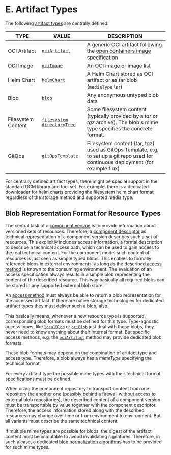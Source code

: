 # E. Artifact Types

The following [artifact types](../../specification/formats/types.md#artifact-types) are centrally defined:

| TYPE               | VALUE                                         | DESCRIPTION                                                                                                                                |
|--------------------|-----------------------------------------------|--------------------------------------------------------------------------------------------------------------------------------------------|
| OCI Artifact       | [`ociArtifact`](ociArtifact.md)               | A generic OCI artifact following the [open containers image specification](https://github.com/opencontainers/image-spec/blob/main/spec.md) |
| OCI Image          | [`ociImage`](ociImage.md)                     | An OCI image or image list                                                                                                                 |
| Helm Chart         | [`helmChart`](helmChart.md)                   | A Helm Chart stored as OCI artifact or as tar blob (`mediaType` tar)                                                                       |
| Blob               | [`blob`](blob.md)                             | Any anonymous untyped blob data                                                                                                            |
| Filesystem Content | [`filesystem` `directoryTree`](fileSystem.md) | Some filesystem content (typically provided by a *tar* or *tgz* archive). The blob's mime type specifies the concrete format.              |
| GitOps             | [`gitOpsTemplate`](gitOpsTemplate.md)         | Filesystem content (tar, tgz) used as GitOps Template, e.g. to set up a git repo used for continuous deployment (for example flux)         |

For centrally defined artifact types, there might be special support in the
standard OCM library and tool set. For example, there is a dedicated downloader
for helm charts providing the filesystem helm chart format regardless of
the storage method and supported media type.

## Blob Representation Format for Resource Types

The central task of a [component version](../../introduction/component_versions.md)
is to provide information about  versioned sets of resources. Therefore, a
[component descriptor](../../specification/elements/README.md#component-descriptor) 
as technical representation of a component version describes such a set of resources.
This explicitly includes access information, a formal description to describe a
technical access path, which can be used to gain access to the real technical 
content. For the component model such content of resources is just seen as
simple typed blobs. This enables to formally reference blobs in external
environments, as long as the described [access method](../specification/elements/README.md#artifact-access)
is known to the consuming environment. The evaluation of an access specification
always results in a simple blob representing the content of the described resource.
This way basically all required blobs can be stored in any supported external blob store.

An [access method](../../specification/elements/README.md#artifact-access) must
always be able to return a blob representation for the accessed artifact.
If there are native storage technologies for dedicated artifact types they
must deliver such a blob, also. 

This basically means, whenever a new resource type is supported,
corresponding blob formats must be defined for this type. Type-agnostic access types, like [`localBlob`](../B/localBlob.md) or [`ociBlob`](../B/ociBlob.md)
just deal with those blobs, they never need to know anything about their internal 
format. But specific access methods, e.g. the [`ociArtifact`](../B/ociArtifact.md) 
method may provide dedicated blob formats.

These blob formats may depend on the combination of artifact type and access type.
Therefore, a blob always has a *mimeType* specifying the technical format.

For every artifact type the possible mime types with their technical format 
specifications must be defined.

When using the component repository to transport content from one repository the
another one (possibly behind a firewall without access to external blob
repositories), the described content of a component version must be
transportable by value together with the component descriptor. Therefore, the
access information stored along with the described resources may change over time
or from environment to environment. But all variants must describe the same
technical content.

If multiple mime types are possible for blobs, the digest of the artifact content must be immutable to avoud invalidating signatures. Therefore, in such a case, a
dedicated [blob normalization algorithms](../../specification/formats/artifact_normalization.md) 
has to be provided for such mime types.
